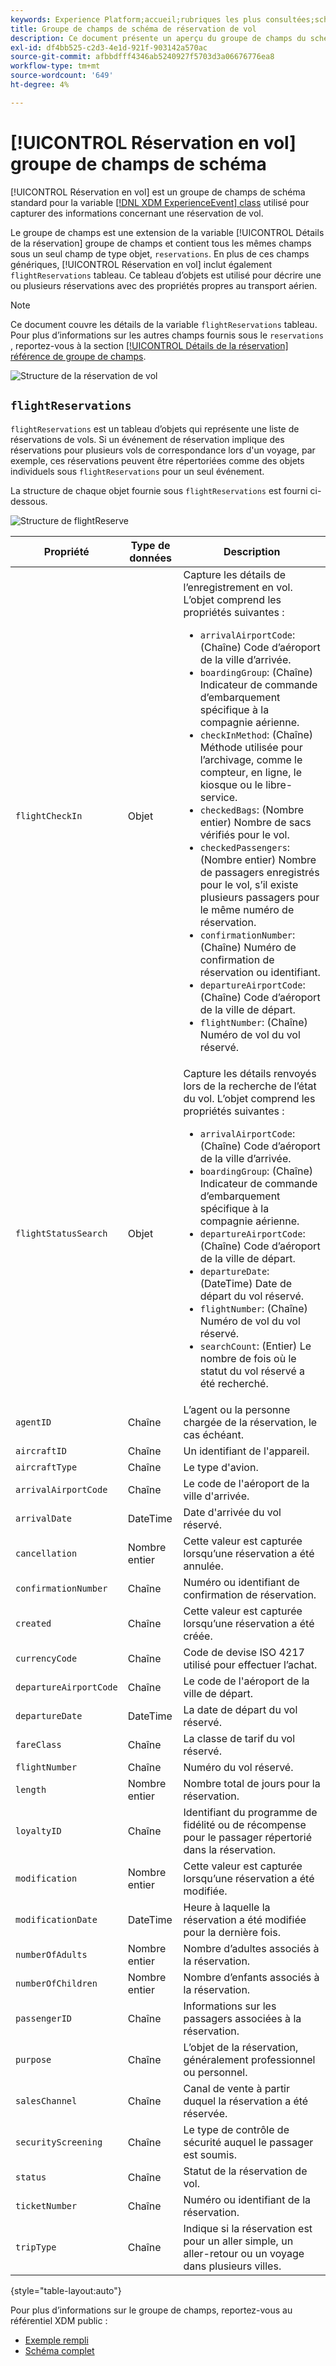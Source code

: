 ```yaml
---
keywords: Experience Platform;accueil;rubriques les plus consultées;schéma;XDM;ExperienceEvent;champs;schémas;schémas;conception de schéma;groupe de champs;groupe de champs;réservation;vol;
title: Groupe de champs de schéma de réservation de vol
description: Ce document présente un aperçu du groupe de champs du schéma de réservation de vol.
exl-id: df4bb525-c2d3-4e1d-921f-903142a570ac
source-git-commit: afbbdfff4346ab5240927f5703d3a06676776ea8
workflow-type: tm+mt
source-wordcount: '649'
ht-degree: 4%

---
```


# [!UICONTROL Réservation en vol] groupe de champs de schéma

[!UICONTROL Réservation en vol] est un groupe de champs de schéma standard pour la variable [[!DNL XDM ExperienceEvent] class](../../classes/experienceevent.md) utilisé pour capturer des informations concernant une réservation de vol.

Le groupe de champs est une extension de la variable [!UICONTROL Détails de la réservation] groupe de champs et contient tous les mêmes champs sous un seul champ de type objet, `reservations`. En plus de ces champs génériques, [!UICONTROL Réservation en vol] inclut également `flightReservations` tableau. Ce tableau d’objets est utilisé pour décrire une ou plusieurs réservations avec des propriétés propres au transport aérien.

>[!NOTE]
>
>Ce document couvre les détails de la variable `flightReservations` tableau. Pour plus d’informations sur les autres champs fournis sous le `reservations` , reportez-vous à la section [[!UICONTROL Détails de la réservation] référence de groupe de champs](./reservation-details.md).

![Structure de la réservation de vol](../../images/field-groups/flight-reservation/structure.png)

## `flightReservations`

`flightReservations` est un tableau d’objets qui représente une liste de réservations de vols. Si un événement de réservation implique des réservations pour plusieurs vols de correspondance lors d&#39;un voyage, par exemple, ces réservations peuvent être répertoriées comme des objets individuels sous `flightReservations` pour un seul événement.

La structure de chaque objet fournie sous `flightReservations` est fourni ci-dessous.

![Structure de flightReserve](../../images/field-groups/flight-reservation/flightReservations.png)

| Propriété | Type de données | Description |
| --- | --- | --- |
| `flightCheckIn` | Objet | Capture les détails de l’enregistrement en vol. L’objet comprend les propriétés suivantes :<ul><li>`arrivalAirportCode`: (Chaîne) Code d’aéroport de la ville d’arrivée.</li><li>`boardingGroup`: (Chaîne) Indicateur de commande d’embarquement spécifique à la compagnie aérienne.</li><li>`checkInMethod`: (Chaîne) Méthode utilisée pour l’archivage, comme le compteur, en ligne, le kiosque ou le libre-service.</li><li>`checkedBags`: (Nombre entier) Nombre de sacs vérifiés pour le vol.</li><li>`checkedPassengers`: (Nombre entier) Nombre de passagers enregistrés pour le vol, s’il existe plusieurs passagers pour le même numéro de réservation.</li><li>`confirmationNumber`: (Chaîne) Numéro de confirmation de réservation ou identifiant.</li><li>`departureAirportCode`: (Chaîne) Code d’aéroport de la ville de départ.</li><li>`flightNumber`: (Chaîne) Numéro de vol du vol réservé.</li></ul> |
| `flightStatusSearch` | Objet | Capture les détails renvoyés lors de la recherche de l’état du vol. L’objet comprend les propriétés suivantes :<ul><li>`arrivalAirportCode`: (Chaîne) Code d’aéroport de la ville d’arrivée.</li><li>`boardingGroup`: (Chaîne) Indicateur de commande d’embarquement spécifique à la compagnie aérienne.</li><li>`departureAirportCode`: (Chaîne) Code d’aéroport de la ville de départ.</li><li>`departureDate`: (DateTime) Date de départ du vol réservé.</li><li>`flightNumber`: (Chaîne) Numéro de vol du vol réservé.</li><li>`searchCount`: (Entier) Le nombre de fois où le statut du vol réservé a été recherché.</li></ul> |
| `agentID` | Chaîne | L’agent ou la personne chargée de la réservation, le cas échéant. |
| `aircraftID` | Chaîne | Un identifiant de l&#39;appareil. |
| `aircraftType` | Chaîne | Le type d&#39;avion. |
| `arrivalAirportCode` | Chaîne | Le code de l&#39;aéroport de la ville d&#39;arrivée. |
| `arrivalDate` | DateTime | Date d&#39;arrivée du vol réservé. |
| `cancellation` | Nombre entier | Cette valeur est capturée lorsqu’une réservation a été annulée. |
| `confirmationNumber` | Chaîne | Numéro ou identifiant de confirmation de réservation. |
| `created` | Chaîne | Cette valeur est capturée lorsqu’une réservation a été créée. |
| `currencyCode` | Chaîne | Code de devise ISO 4217 utilisé pour effectuer l’achat. |
| `departureAirportCode` | Chaîne | Le code de l&#39;aéroport de la ville de départ. |
| `departureDate` | DateTime | La date de départ du vol réservé. |
| `fareClass` | Chaîne | La classe de tarif du vol réservé. |
| `flightNumber` | Chaîne | Numéro du vol réservé. |
| `length` | Nombre entier | Nombre total de jours pour la réservation. |
| `loyaltyID` | Chaîne | Identifiant du programme de fidélité ou de récompense pour le passager répertorié dans la réservation. |
| `modification` | Nombre entier | Cette valeur est capturée lorsqu’une réservation a été modifiée. |
| `modificationDate` | DateTime | Heure à laquelle la réservation a été modifiée pour la dernière fois. |
| `numberOfAdults` | Nombre entier | Nombre d’adultes associés à la réservation. |
| `numberOfChildren` | Nombre entier | Nombre d’enfants associés à la réservation. |
| `passengerID` | Chaîne | Informations sur les passagers associées à la réservation. |
| `purpose` | Chaîne | L’objet de la réservation, généralement professionnel ou personnel. |
| `salesChannel` | Chaîne | Canal de vente à partir duquel la réservation a été réservée. |
| `securityScreening` | Chaîne | Le type de contrôle de sécurité auquel le passager est soumis. |
| `status` | Chaîne | Statut de la réservation de vol. |
| `ticketNumber` | Chaîne | Numéro ou identifiant de la réservation. |
| `tripType` | Chaîne | Indique si la réservation est pour un aller simple, un aller-retour ou un voyage dans plusieurs villes. |

{style="table-layout:auto"}

Pour plus d’informations sur le groupe de champs, reportez-vous au référentiel XDM public :

* [Exemple rempli](https://github.com/adobe/xdm/blob/master/components/fieldgroups/experience-event/industry-verticals/experienceevent-flight-reservation.example.1.json)
* [Schéma complet](https://github.com/adobe/xdm/blob/master/components/fieldgroups/experience-event/industry-verticals/experienceevent-flight-reservation.schema.json)
